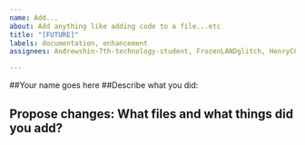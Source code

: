 ```yaml
---
name: Add...
about: Add anything like adding code to a file...etc
title: "[FUTURE]"
labels: documentation, enhancement
assignees: Andrewshin-7th-technology-student, FrozenLANDglitch, HenryCOMMITS

---
```


##Your name goes here
##Describe what you did:


## Propose changes: What files and what things did you add?
